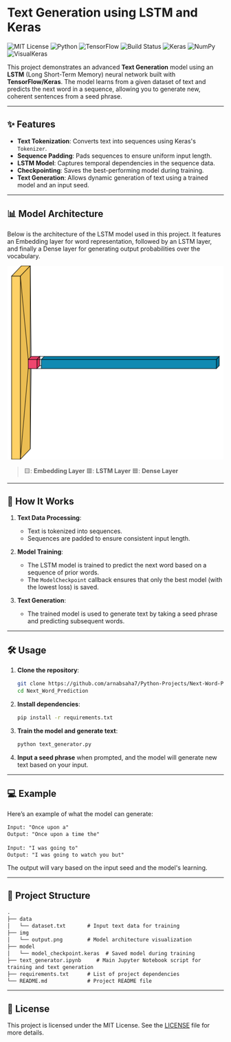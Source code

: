 # Text Generation using LSTM and Keras

![MIT License](https://img.shields.io/badge/License-MIT-blue.svg?style=for-the-badge&logoColor=white&labelColor=black)
![Python](https://img.shields.io/badge/Python-3.7%2B-3776AB.svg?style=for-the-badge&logo=python&logoColor=white&labelColor=black)
![TensorFlow](https://img.shields.io/badge/TensorFlow-2.x-FF6F00.svg?style=for-the-badge&logo=tensorflow&logoColor=white&labelColor=black)
![Build Status](https://img.shields.io/badge/Build-Passing-brightgreen.svg?style=for-the-badge&labelColor=black)
![Keras](https://img.shields.io/badge/Keras-2.x-D00000.svg?style=for-the-badge&logo=keras&logoColor=white&labelColor=black)
![NumPy](https://img.shields.io/badge/NumPy-1.21%2B-013243.svg?style=for-the-badge&logo=numpy&logoColor=white&labelColor=black)
![VisualKeras](https://img.shields.io/badge/VisualKeras-1.0-FF9900.svg?style=for-the-badge&logoColor=white&labelColor=black)

This project demonstrates an advanced **Text Generation** model using an **LSTM** (Long Short-Term Memory) neural network built with **TensorFlow/Keras**. The model learns from a given dataset of text and predicts the next word in a sequence, allowing you to generate new, coherent sentences from a seed phrase.

---

## ✨ Features
- **Text Tokenization**: Converts text into sequences using Keras's `Tokenizer`.
- **Sequence Padding**: Pads sequences to ensure uniform input length.
- **LSTM Model**: Captures temporal dependencies in the sequence data.
- **Checkpointing**: Saves the best-performing model during training.
- **Text Generation**: Allows dynamic generation of text using a trained model and an input seed.

---

## 📊 Model Architecture

Below is the architecture of the LSTM model used in this project. It features an Embedding layer for word representation, followed by an LSTM layer, and finally a Dense layer for generating output probabilities over the vocabulary.

<img src="img/output.png" alt="Model Architecture" width="600" height="450">

>    🟨: **Embedding Layer**   🟥: **LSTM Layer**   🟦: **Dense Layer**

---

## 🚀 How It Works

1. **Text Data Processing**:
   - Text is tokenized into sequences.
   - Sequences are padded to ensure consistent input length.

2. **Model Training**:
   - The LSTM model is trained to predict the next word based on a sequence of prior words.
   - The `ModelCheckpoint` callback ensures that only the best model (with the lowest loss) is saved.

3. **Text Generation**:
   - The trained model is used to generate text by taking a seed phrase and predicting subsequent words.

---

## 🛠 Usage

1. **Clone the repository**:
   ```bash
   git clone https://github.com/arnabsaha7/Python-Projects/Next-Word-Prediction.git
   cd Next_Word_Prediction
   ```

2. **Install dependencies**:
   ```bash
   pip install -r requirements.txt
   ```

3. **Train the model and generate text**:
   ```bash
   python text_generator.py
   ```

4. **Input a seed phrase** when prompted, and the model will generate new text based on your input.

---

## 💻 Example

Here’s an example of what the model can generate:

```
Input: "Once upon a"
Output: "Once upon a time the"

Input: "I was going to"
Output: "I was going to watch you but"
```

The output will vary based on the input seed and the model's learning.

---

## 📂 Project Structure

```
.
├── data
│   └── dataset.txt       # Input text data for training
├── img
│   └── output.png        # Model architecture visualization
├── model
│   └── model_checkpoint.keras  # Saved model during training
├── text_generator.ipynb     # Main Jupyter Notebook script for training and text generation
├── requirements.txt      # List of project dependencies
└── README.md             # Project README file
```

---

## 📄 License

This project is licensed under the MIT License. See the [LICENSE](LICENSE) file for more details.


